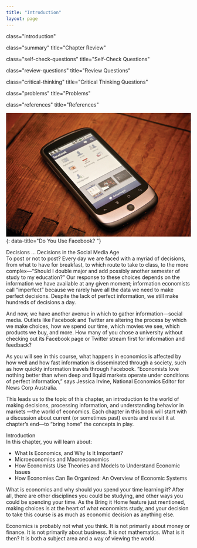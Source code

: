 ```yaml
---
title: "Introduction"
layout: page
---
```



<cnx-pi data-type="cnx.flag.introduction"> class="introduction" </cnx-pi>

<cnx-pi data-type="cnx.eoc">class="summary" title="Chapter Review"</cnx-pi>

<cnx-pi data-type="cnx.eoc">class="self-check-questions" title="Self-Check Questions"</cnx-pi>

<cnx-pi data-type="cnx.eoc">class="review-questions" title="Review Questions"</cnx-pi>

<cnx-pi data-type="cnx.eoc">class="critical-thinking" title="Critical Thinking Questions"</cnx-pi>

<cnx-pi data-type="cnx.eoc">class="problems" title="Problems"</cnx-pi>

<cnx-pi data-type="cnx.eoc">class="references" title="References"</cnx-pi>

 ![Photo of a smartphone with the Facebook application open](../resources/CNX_Econv1-2_C01_00.jpg "Economics is greatly impacted by how well information travels through society. Today, social media giants Twitter, Facebook, and Instagram are major forces on the information super highway. (Credit: Johan Larsson/Flickr)"){: data-title="Do You Use Facebook? "}

<div data-type="note" class="note economics bringhome" markdown="1">
<div data-type="title" class="title">
Decisions ... Decisions in the Social Media Age
</div>
To post or not to post? Every day we are faced with a myriad of decisions, from what to have for breakfast, to which route to take to class, to the more complex—“Should I double major and add possibly another semester of study to my education?” Our response to these choices depends on the information we have available at any given moment; information economists call “imperfect” because we rarely have all the data we need to make perfect decisions. Despite the lack of perfect information, we still make hundreds of decisions a day.

And now, we have another avenue in which to gather information—social media. Outlets like Facebook and Twitter are altering the process by which we make choices, how we spend our time, which movies we see, which products we buy, and more. How many of you chose a university without checking out its Facebook page or Twitter stream first for information and feedback?

As you will see in this course, what happens in economics is affected by how well and how fast information is disseminated through a society, such as how quickly information travels through Facebook. “Economists love nothing better than when deep and liquid markets operate under conditions of perfect information,” says Jessica Irvine, National Economics Editor for News Corp Australia.

This leads us to the topic of this chapter, an introduction to the world of making decisions, processing information, and understanding behavior in markets —the world of economics. Each chapter in this book will start with a discussion about current (or sometimes past) events and revisit it at chapter’s end—to “bring home” the concepts in play.

</div>

<div data-type="note" class="note economics chapter-objectives" markdown="1">
<div data-type="title" class="title">
Introduction
</div>
In this chapter, you will learn about:

* What Is Economics, and Why Is It Important?
* Microeconomics and Macroeconomics
* How Economists Use Theories and Models to Understand Economic Issues
* How Economies Can Be Organized: An Overview of Economic Systems

</div>

What is economics and why should you spend your time learning it? After all, there are other disciplines you could be studying, and other ways you could be spending your time. As the Bring it Home feature just mentioned, making choices is at the heart of what economists study, and your decision to take this course is as much as economic decision as anything else.

Economics is probably not what you think. It is not primarily about money or finance. It is not primarily about business. It is not mathematics. What is it then? It is both a subject area and a way of viewing the world.

